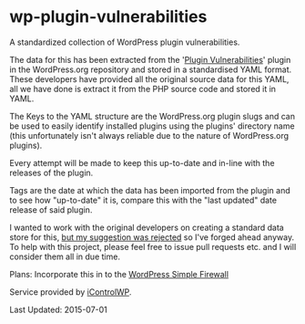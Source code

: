 # wp-plugin-vulnerabilities
A standardized collection of WordPress plugin vulnerabilities.

The data for this has been extracted from the '[Plugin Vulnerabilities](https://wordpress.org/plugins/plugin-vulnerabilities/)' plugin
in the WordPress.org repository and stored in a standardised YAML format. These developers have provided all the original source data for this YAML, all we have
done is extract it from the PHP source code and stored it in YAML.

The Keys to the YAML structure are the WordPress.org plugin slugs and can be used to easily identify installed plugins using the plugins' directory name 
(this unfortunately isn't always reliable due to the nature of WordPress.org plugins).

Every attempt will be made to keep this up-to-date and in-line with the releases of the plugin.

Tags are the date at which the data has been imported from the plugin and to see how "up-to-date" it is, compare this with the "last updated" date
release of said plugin.

I wanted to work with the original developers on creating a standard data store for this,
[but my suggestion was rejected](https://wordpress.org/support/topic/centralrized-data-options) so I've forged ahead anyway. To help with this
project, please feel free to issue pull requests etc. and I will consider them all in due time.

Plans: Incorporate this in to the [WordPress Simple Firewall](https://wordpress.org/plugins/wp-simple-firewall/)

Service provided by [iControlWP](https://www.icontrolwp.com).

Last Updated: 2015-07-01